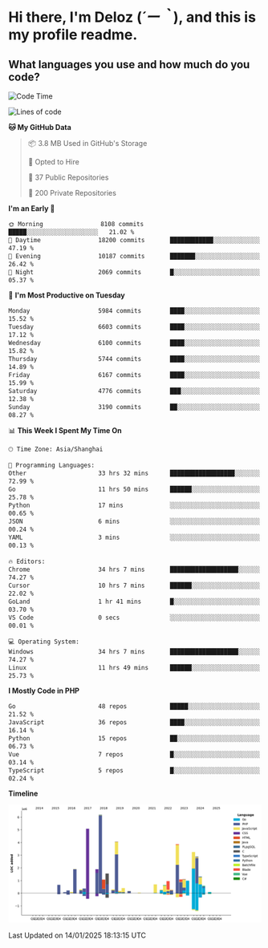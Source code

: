 # **Hi there, I'm Deloz (*´ー｀*), and this is my profile readme.**

## **What languages you use and how much do you code?**

<!--START_SECTION:waka-->
![Code Time](http://img.shields.io/badge/Code%20Time-5%2C501%20hrs%2028%20mins-blue)

![Lines of code](https://img.shields.io/badge/From%20Hello%20World%20I%27ve%20Written-42.3%20million%20lines%20of%20code-blue)

**🐱 My GitHub Data** 

> 📦 3.8 MB Used in GitHub's Storage 
 > 
> 💼 Opted to Hire
 > 
> 📜 37 Public Repositories 
 > 
> 🔑 200 Private Repositories 
 > 
**I'm an Early 🐤** 

```text
🌞 Morning                8108 commits        █████░░░░░░░░░░░░░░░░░░░░   21.02 % 
🌆 Daytime                18200 commits       ████████████░░░░░░░░░░░░░   47.19 % 
🌃 Evening                10187 commits       ███████░░░░░░░░░░░░░░░░░░   26.42 % 
🌙 Night                  2069 commits        █░░░░░░░░░░░░░░░░░░░░░░░░   05.37 % 
```
📅 **I'm Most Productive on Tuesday** 

```text
Monday                   5984 commits        ████░░░░░░░░░░░░░░░░░░░░░   15.52 % 
Tuesday                  6603 commits        ████░░░░░░░░░░░░░░░░░░░░░   17.12 % 
Wednesday                6100 commits        ████░░░░░░░░░░░░░░░░░░░░░   15.82 % 
Thursday                 5744 commits        ████░░░░░░░░░░░░░░░░░░░░░   14.89 % 
Friday                   6167 commits        ████░░░░░░░░░░░░░░░░░░░░░   15.99 % 
Saturday                 4776 commits        ███░░░░░░░░░░░░░░░░░░░░░░   12.38 % 
Sunday                   3190 commits        ██░░░░░░░░░░░░░░░░░░░░░░░   08.27 % 
```


📊 **This Week I Spent My Time On** 

```text
🕑︎ Time Zone: Asia/Shanghai

💬 Programming Languages: 
Other                    33 hrs 32 mins      ██████████████████░░░░░░░   72.99 % 
Go                       11 hrs 50 mins      ██████░░░░░░░░░░░░░░░░░░░   25.78 % 
Python                   17 mins             ░░░░░░░░░░░░░░░░░░░░░░░░░   00.65 % 
JSON                     6 mins              ░░░░░░░░░░░░░░░░░░░░░░░░░   00.24 % 
YAML                     3 mins              ░░░░░░░░░░░░░░░░░░░░░░░░░   00.13 % 

🔥 Editors: 
Chrome                   34 hrs 7 mins       ███████████████████░░░░░░   74.27 % 
Cursor                   10 hrs 7 mins       ██████░░░░░░░░░░░░░░░░░░░   22.02 % 
GoLand                   1 hr 41 mins        █░░░░░░░░░░░░░░░░░░░░░░░░   03.70 % 
VS Code                  0 secs              ░░░░░░░░░░░░░░░░░░░░░░░░░   00.01 % 

💻 Operating System: 
Windows                  34 hrs 7 mins       ███████████████████░░░░░░   74.27 % 
Linux                    11 hrs 49 mins      ██████░░░░░░░░░░░░░░░░░░░   25.73 % 
```

**I Mostly Code in PHP** 

```text
Go                       48 repos            █████░░░░░░░░░░░░░░░░░░░░   21.52 % 
JavaScript               36 repos            ████░░░░░░░░░░░░░░░░░░░░░   16.14 % 
Python                   15 repos            ██░░░░░░░░░░░░░░░░░░░░░░░   06.73 % 
Vue                      7 repos             █░░░░░░░░░░░░░░░░░░░░░░░░   03.14 % 
TypeScript               5 repos             █░░░░░░░░░░░░░░░░░░░░░░░░   02.24 % 
```



**Timeline**

![Lines of Code chart](https://raw.githubusercontent.com/deloz/deloz/main/assets/bar_graph.png)


 Last Updated on 14/01/2025 18:13:15 UTC
<!--END_SECTION:waka-->
